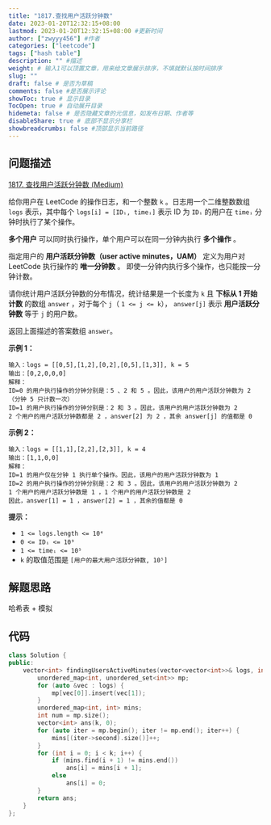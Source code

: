 ```yaml
---
title: "1817.查找用户活跃分钟数"
date: 2023-01-20T12:32:15+08:00
lastmod: 2023-01-20T12:32:15+08:00 #更新时间
author: ["zwyyy456"] #作者
categories: ["leetcode"]
tags: ["hash table"]
description: "" #描述
weight: # 输入1可以顶置文章，用来给文章展示排序，不填就默认按时间排序
slug: ""
draft: false # 是否为草稿
comments: false #是否展示评论
showToc: true # 显示目录
TocOpen: true # 自动展开目录
hidemeta: false # 是否隐藏文章的元信息，如发布日期、作者等
disableShare: true # 底部不显示分享栏
showbreadcrumbs: false #顶部显示当前路径
---
```

## 问题描述
[1817. 查找用户活跃分钟数 (Medium)](https://leetcode.cn/problems/finding-the-users-active-minutes/)

给你用户在 LeetCode 的操作日志，和一个整数 `k` 。日志用一个二维整数数组 `logs` 表示，其中每个
`logs[i] = [IDᵢ, timeᵢ]` 表示 ID 为 `IDᵢ` 的用户在 `timeᵢ`
分钟时执行了某个操作。

**多个用户** 可以同时执行操作，单个用户可以在同一分钟内执行 **多个操作** 。

指定用户的 **用户活跃分钟数（user active minutes，UAM）** 定义为用户对 LeetCode
执行操作的 **唯一分钟数** 。 即使一分钟内执行多个操作，也只能按一分钟计数。

请你统计用户活跃分钟数的分布情况，统计结果是一个长度为 `k` 且 **下标从 1 开始计数** 的数组
`answer` ，对于每个 `j`（ `1 <= j <= k`）， `answer[j]` 表示
**用户活跃分钟数** 等于 `j` 的用户数。

返回上面描述的答案数组 `answer`。

**示例 1：**

```
输入：logs = [[0,5],[1,2],[0,2],[0,5],[1,3]], k = 5
输出：[0,2,0,0,0]
解释：
ID=0 的用户执行操作的分钟分别是：5 、2 和 5 。因此，该用户的用户活跃分钟数为 2（分钟 5 只计数一次）
ID=1 的用户执行操作的分钟分别是：2 和 3 。因此，该用户的用户活跃分钟数为 2
2 个用户的用户活跃分钟数都是 2 ，answer[2] 为 2 ，其余 answer[j] 的值都是 0

```

**示例 2：**

```
输入：logs = [[1,1],[2,2],[2,3]], k = 4
输出：[1,1,0,0]
解释：
ID=1 的用户仅在分钟 1 执行单个操作。因此，该用户的用户活跃分钟数为 1
ID=2 的用户执行操作的分钟分别是：2 和 3 。因此，该用户的用户活跃分钟数为 2
1 个用户的用户活跃分钟数是 1 ，1 个用户的用户活跃分钟数是 2
因此，answer[1] = 1 ，answer[2] = 1 ，其余的值都是 0

```

**提示：**

- `1 <= logs.length <= 10⁴`
- `0 <= IDᵢ <= 10⁹`
- `1 <= timeᵢ <= 10⁵`
- `k` 的取值范围是 `[用户的最大用户活跃分钟数, 10⁵]`

## 解题思路
哈希表 + 模拟

## 代码
```cpp
class Solution {
public:
    vector<int> findingUsersActiveMinutes(vector<vector<int>>& logs, int k) {
        unordered_map<int, unordered_set<int>> mp;
        for (auto &vec : logs) {
            mp[vec[0]].insert(vec[1]);
        }
        unordered_map<int, int> mins;
        int num = mp.size();
        vector<int> ans(k, 0);
        for (auto iter = mp.begin(); iter != mp.end(); iter++) {
            mins[(iter->second).size()]++;
        }
        for (int i = 0; i < k; i++) {
            if (mins.find(i + 1) != mins.end())
                ans[i] = mins[i + 1];
            else
                ans[i] = 0;
        }
        return ans;
    }
};
```